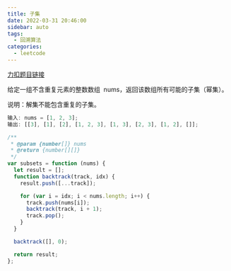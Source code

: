 ```yaml
---
title: 子集
date: 2022-03-31 20:46:00
sidebar: auto
tags:
  - 回溯算法
categories:
  - leetcode
---
```


[力扣题目链接](https://leetcode-cn.com/problems/subsets/)

给定一组不含重复元素的整数数组  nums，返回该数组所有可能的子集（幂集）。

说明：解集不能包含重复的子集。

```js
输入: nums = [1, 2, 3];
输出: [[3], [1], [2], [1, 2, 3], [1, 3], [2, 3], [1, 2], []];
```

```js
/**
 * @param {number[]} nums
 * @return {number[][]}
 */
var subsets = function (nums) {
  let result = [];
  function backtrack(track, idx) {
    result.push([...track]);

    for (var i = idx; i < nums.length; i++) {
      track.push(nums[i]);
      backtrack(track, i + 1);
      track.pop();
    }
  }

  backtrack([], 0);

  return result;
};
```
